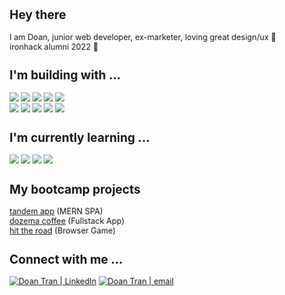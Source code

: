 ## Hey there 
I am Doan, junior web developer, ex-marketer, loving great design/ux 💜
<br/>ironhack alumni 2022 💙

## I'm building with ...
![](https://img.shields.io/badge/JavaScript-informational?style=flat&logo=JavaScript&logoColor=ColorName&color=black)
![](https://img.shields.io/badge/React.js-informational?style=flat&logo=react&logoColor=ColorName&color=black)
![](https://img.shields.io/badge/Node.js-informational?style=flat&logo=Node.js&logoColor=ColorName&color=black)
![](https://img.shields.io/badge/Express-informational?style=flat&logo=Express&logoColor=ColorName&color=black)
![](https://img.shields.io/badge/MongoDB-informational?style=flat&logo=MongoDB&logoColor=ColorName&color=black)
<br/>
![](https://img.shields.io/badge/CSS-informational?style=flat&logo=css3&logoColor=ColorName&color=black)
![](https://img.shields.io/badge/NPM-informational?style=flat&logo=npm&logoColor=ColorName&color=black)
![](https://img.shields.io/badge/Postman-informational?style=flat&logo=Postman&logoColor=ColorName&color=black)
![](https://img.shields.io/badge/heroku-informational?style=flat&logo=heroku&logoColor=ColorName&color=black)
![](https://img.shields.io/badge/Netlify-informational?style=flat&logo=Netlify&logoColor=ColorName&color=black)


## I'm currently learning ...
![](https://img.shields.io/badge/TypeScript-informational?style=flat&logo=TypeScript&logoColor=ColorName&color=black)
![](https://img.shields.io/badge/Sass-informational?style=flat&logo=Sass&logoColor=ColorName&color=black)
![](https://img.shields.io/badge/React.native-informational?style=flat&logo=react&logoColor=ColorName&color=black)
![](https://img.shields.io/badge/Redux-informational?style=flat&logo=Redux&logoColor=ColorName&color=black)


## My bootcamp projects
[tandem app](https://app-tandem.netlify.app/) (MERN SPA)
<br/>
[dozema coffee](https://dozema-coffee.herokuapp.com/) (Fullstack App)
<br/> 
[hit the road](https://dorrrn.github.io/hit-the-road/) (Browser Game)

## Connect with me ...
<a href="https://www.linkedin.com/doant/"><img src="https://img.shields.io/badge/-LinkedIn-blue" alt="Doan Tran | LinkedIn"/></a> <a href="mailto:doan7tran@gmail.com"><img src="https://img.shields.io/badge/-e--mail-lightgray" alt="Doan Tran | email"/></a>


